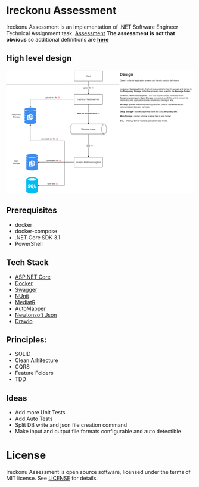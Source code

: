 # Ireckonu Assessment
Ireckonu Assessment is an implementation of .NET Software Engineer Technical Assignment task. [Assessment](docs/assessment.md)
**The assessment is not that obvious** so additional definitions are **[here](docs/assessment-definition.md)**

## High level design 
![High level design](docs/high-level-design-v0.1.png)

## Prerequisites
* docker 
* docker-compose
* .NET Core SDK 3.1
* PowerShell
 
## Tech Stack
 * [ASP.NET Core](https://docs.microsoft.com/en-us/aspnet/core/?view=aspnetcore-3.1)
 * [Docker](https://www.docker.com/)
 * [Swagger](https://swagger.io/)
 * [NUnit](https://nunit.org/)
 * [MediatR](https://github.com/jbogard/MediatR)
 * [AutoMapper](https://automapper.org/)
 * [Newtonsoft Json](https://www.newtonsoft.com/json)
 * [Drawio](https://draw.io/)

## Principles:
 * SOLID
 * Clean Arhitecture
 * CQRS
 * Feature Folders
 * TDD

## Ideas
 * Add more Unit Tests
 * Add Auto Tests
 * Split DB write and json file creation command
 * Make input and output file formats configurable and auto detectible

# License

Ireckonu Assessment is open source software, licensed under the terms of MIT license. 
See [LICENSE](LICENSE) for details.
